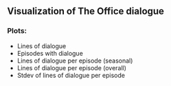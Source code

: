 ## Visualization of The Office dialogue

### Plots:
- Lines of dialogue
- Episodes with dialogue
- Lines of dialogue per episode (seasonal)
- Lines of dialogue per episode (overall)
- Stdev of lines of dialogue per episode
